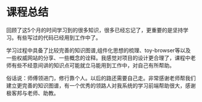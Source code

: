 # 课程总结

回顾了这5个月的时间学习到的很多知识，很多已经忘记了，更重要的是坚持学习。有些写过的代码已经用到工作中了。

学习过程中具备了比较完善的知识图谱,组件化思想的梳理、toy-browser等以及一些权威网站的分享、一些概念的诠释。我感觉对项目的设计更合理了，课程中老师有些不经意间讲的知识点可能就立马能用到工作中，对自己有所帮助。

俗话说：师傅领进门，修行靠个人。以后的路还需要自己走。非常感谢老师帮我们建立更完善的知识图谱，有一个优秀的领路人对我系统的学习前端帮助很大，感谢极客邦与老师、助教。
